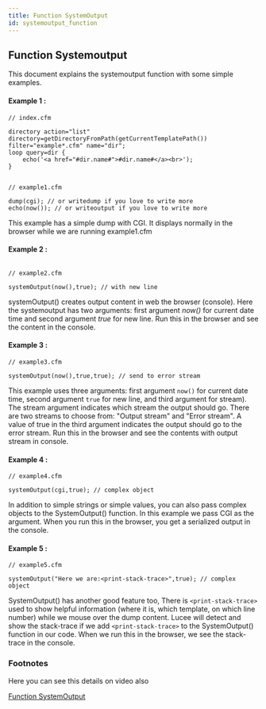 ```yaml
---
title: Function SystemOutput 
id: systemoutput_function
---
```

## Function Systemoutput ##

This document explains the systemoutput function with some simple examples.



#### Example 1 : ####

```luceescript
// index.cfm

directory action="list" directory=getDirectoryFromPath(getCurrentTemplatePath()) filter="example*.cfm" name="dir";
loop query=dir {
	echo('<a href="#dir.name#">#dir.name#</a><br>');
}
```

```luceescript

// example1.cfm

dump(cgi); // or writedump if you love to write more
echo(now()); // or writeoutput if you love to write more

```

This example has a simple dump with CGI. It displays normally in the browser while we are running example1.cfm



#### Example 2 : ####

```luceescript

// example2.cfm

systemOutput(now(),true); // with new line

```

systemOutput() creates output content in web the browser (console). Here the systemoutput has two arguments: first argument _now()_ for current date time and second argument _true_ for new line. Run this in the browser and see the content in the console.



#### Example 3 : ####

```luceescript
// example3.cfm

systemOutput(now(),true,true); // send to error stream
```

This example uses three arguments: first argument ``now()`` for current date time, second argument ``true`` for new line, and third argument for stream). The stream argument indicates which stream the output should go. There are two streams to choose from: "Output stream" and "Error stream". A value of true in the third argument indicates the output should go to the error stream. Run this in the browser and see the contents with output stream in console.



#### Example 4 : ####

```luceescript
// example4.cfm

systemOutput(cgi,true); // complex object
```

In addition to simple strings or simple values, you can also pass complex objects to the SystemOutput() function. In this example we pass CGI as the argument. When you run this in the browser, you get a serialized output in the console.



#### Example 5 : ####

```luceescript
// example5.cfm

systemOutput("Here we are:<print-stack-trace>",true); // complex object
```

SystemOutput() has another good feature too, There is ``<print-stack-trace>`` used to show helpful information (where it is, which template, on which line number) while we mouse over the dump content. Lucee will detect and show the stack-trace if we add ``<print-stack-trace>`` to the SystemOutput() function in our code. When we run this in the browser, we see the stack-trace in the console.


### Footnotes ###

Here you can see this details on video also

[Function SystemOutput](https://www.youtube.com/watch?v=X_BQPFPD320)


